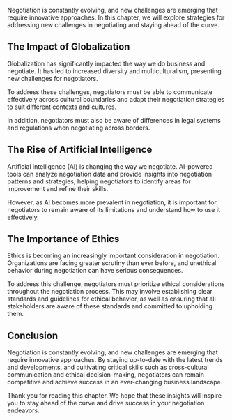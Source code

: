 
Negotiation is constantly evolving, and new challenges are emerging that require innovative approaches. In this chapter, we will explore strategies for addressing new challenges in negotiating and staying ahead of the curve.

The Impact of Globalization
---------------------------

Globalization has significantly impacted the way we do business and negotiate. It has led to increased diversity and multiculturalism, presenting new challenges for negotiators.

To address these challenges, negotiators must be able to communicate effectively across cultural boundaries and adapt their negotiation strategies to suit different contexts and cultures.

In addition, negotiators must also be aware of differences in legal systems and regulations when negotiating across borders.

The Rise of Artificial Intelligence
-----------------------------------

Artificial intelligence (AI) is changing the way we negotiate. AI-powered tools can analyze negotiation data and provide insights into negotiation patterns and strategies, helping negotiators to identify areas for improvement and refine their skills.

However, as AI becomes more prevalent in negotiation, it is important for negotiators to remain aware of its limitations and understand how to use it effectively.

The Importance of Ethics
------------------------

Ethics is becoming an increasingly important consideration in negotiation. Organizations are facing greater scrutiny than ever before, and unethical behavior during negotiation can have serious consequences.

To address this challenge, negotiators must prioritize ethical considerations throughout the negotiation process. This may involve establishing clear standards and guidelines for ethical behavior, as well as ensuring that all stakeholders are aware of these standards and committed to upholding them.

Conclusion
----------

Negotiation is constantly evolving, and new challenges are emerging that require innovative approaches. By staying up-to-date with the latest trends and developments, and cultivating critical skills such as cross-cultural communication and ethical decision-making, negotiators can remain competitive and achieve success in an ever-changing business landscape.

Thank you for reading this chapter. We hope that these insights will inspire you to stay ahead of the curve and drive success in your negotiation endeavors.
